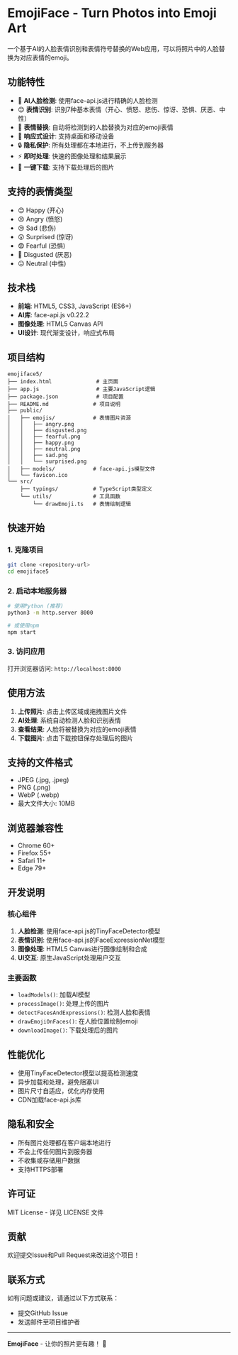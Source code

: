 # EmojiFace - Turn Photos into Emoji Art

一个基于AI的人脸表情识别和表情符号替换的Web应用，可以将照片中的人脸替换为对应表情的emoji。

## 功能特性

- 🎯 **AI人脸检测**: 使用face-api.js进行精确的人脸检测
- 😊 **表情识别**: 识别7种基本表情（开心、愤怒、悲伤、惊讶、恐惧、厌恶、中性）
- 🎨 **表情替换**: 自动将检测到的人脸替换为对应的emoji表情
- 📱 **响应式设计**: 支持桌面和移动设备
- 🔒 **隐私保护**: 所有处理都在本地进行，不上传到服务器
- ⚡ **即时处理**: 快速的图像处理和结果展示
- 💾 **一键下载**: 支持下载处理后的图片

## 支持的表情类型

- 😊 Happy (开心)
- 😠 Angry (愤怒) 
- 😢 Sad (悲伤)
- 😲 Surprised (惊讶)
- 😨 Fearful (恐惧)
- 🤢 Disgusted (厌恶)
- 😐 Neutral (中性)

## 技术栈

- **前端**: HTML5, CSS3, JavaScript (ES6+)
- **AI库**: face-api.js v0.22.2
- **图像处理**: HTML5 Canvas API
- **UI设计**: 现代渐变设计，响应式布局

## 项目结构

```
emojiface5/
├── index.html              # 主页面
├── app.js                  # 主要JavaScript逻辑
├── package.json            # 项目配置
├── README.md              # 项目说明
├── public/
│   ├── emojis/            # 表情图片资源
│   │   ├── angry.png
│   │   ├── disgusted.png
│   │   ├── fearful.png
│   │   ├── happy.png
│   │   ├── neutral.png
│   │   ├── sad.png
│   │   └── surprised.png
│   ├── models/            # face-api.js模型文件
│   └── favicon.ico
└── src/
    ├── typings/           # TypeScript类型定义
    └── utils/             # 工具函数
        └── drawEmoji.ts   # 表情绘制逻辑
```

## 快速开始

### 1. 克隆项目
```bash
git clone <repository-url>
cd emojiface5
```

### 2. 启动本地服务器
```bash
# 使用Python (推荐)
python3 -m http.server 8000

# 或使用npm
npm start
```

### 3. 访问应用
打开浏览器访问: `http://localhost:8000`

## 使用方法

1. **上传照片**: 点击上传区域或拖拽图片文件
2. **AI处理**: 系统自动检测人脸和识别表情
3. **查看结果**: 人脸将被替换为对应的emoji表情
4. **下载图片**: 点击下载按钮保存处理后的图片

## 支持的文件格式

- JPEG (.jpg, .jpeg)
- PNG (.png)
- WebP (.webp)
- 最大文件大小: 10MB

## 浏览器兼容性

- Chrome 60+
- Firefox 55+
- Safari 11+
- Edge 79+

## 开发说明

### 核心组件

1. **人脸检测**: 使用face-api.js的TinyFaceDetector模型
2. **表情识别**: 使用face-api.js的FaceExpressionNet模型
3. **图像处理**: HTML5 Canvas进行图像绘制和合成
4. **UI交互**: 原生JavaScript处理用户交互

### 主要函数

- `loadModels()`: 加载AI模型
- `processImage()`: 处理上传的图片
- `detectFacesAndExpressions()`: 检测人脸和表情
- `drawEmojiOnFaces()`: 在人脸位置绘制emoji
- `downloadImage()`: 下载处理后的图片

## 性能优化

- 使用TinyFaceDetector模型以提高检测速度
- 异步加载和处理，避免阻塞UI
- 图片尺寸自适应，优化内存使用
- CDN加载face-api.js库

## 隐私和安全

- 所有图片处理都在客户端本地进行
- 不会上传任何图片到服务器
- 不收集或存储用户数据
- 支持HTTPS部署

## 许可证

MIT License - 详见 LICENSE 文件

## 贡献

欢迎提交Issue和Pull Request来改进这个项目！

## 联系方式

如有问题或建议，请通过以下方式联系：
- 提交GitHub Issue
- 发送邮件至项目维护者

---

**EmojiFace** - 让你的照片更有趣！ 🎉